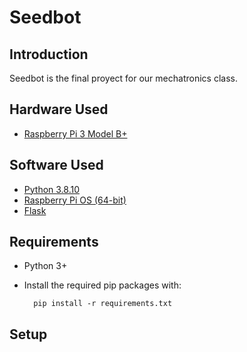 # Seedbot

## Introduction
Seedbot is the final proyect for our mechatronics class.


## Hardware Used
- [Raspberry Pi 3 Model B+](https://www.raspberrypi.com/products/raspberry-pi-3-model-b-plus/)

## Software Used
- [Python 3.8.10](https://www.python.org/)
- [Raspberry Pi OS (64-bit)](https://www.raspberrypi.com/software/operating-systems/#raspberry-pi-os-64-bit)
- [Flask](https://flask.palletsprojects.com/en/2.0.x/)


## Requirements
- Python 3+
- Install the required pip packages with:
  
        pip install -r requirements.txt

## Setup
